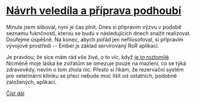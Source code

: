 # [Návrh veledíla a příprava podhoubí](http://trunda.github.io/vetreserv/blog/2013/09/06/navrh-veledila-a-priprava-podhoubi/)

Minule jsem sliboval, nyní je čas plnit. Dnes si připravím výzvu v podobě seznamu fuknčností, kterou se budu v následujících dnech snažit realizovat. Doufejme úspěšně. Na konec, abych pořád jen nefilosofoval, si připravím vývojové prostředí -- Ember.js základ servírovaný RoR aplikací.

Je pravdou, že sice mám rád vše živé, o to víc, když [je to roztomilé](https://sphotos-b.xx.fbcdn.net/hphotos-ash3/37264_1397809076486_7835927_n.jpg). Nicméně moje láska ke zvířatům se omezuje pouze na mazlení, co se týká zdravovědy, nevím o tom zhola nic. Přesto si říkám, že rezervační systém pro veterinární kliniku se přeci nebude moc lišit od ostatních, podobně založených, aplikací.

[Číst dál](http://trunda.github.io/vetreserv/blog/2013/09/06/navrh-veledila-a-priprava-podhoubi/)
